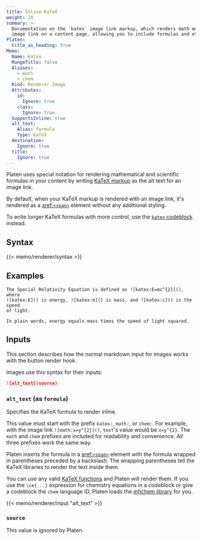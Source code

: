```yaml
---
title: Inline KaTeX
weight: 20
summary: >-
  Documentation on the `katex` image link markup, which renders math markup in the alt text of an
  image link on a content page, allowing you to include formulas and other advanced representations.
Platen:
  title_as_heading: true
Memo:
  Name: katex
  MungeTitle: false
  Aliases:
    - math
    - chem
  Kind: Renderer.Image
  Attributes:
    id:
      Ignore: true
    class:
      Ignore: true
  SupportsInline: true
  alt_text:
    Alias: formula
    Type: KaTeX
  destination:
    Ignore: true
  title:
    Ignore: true
---
```


Platen uses special notation for rendering mathematical and scientific formulas in your content by
writing [KaTeX markup][01] as the alt text for an image link.

By default, when your KaTeX markup is rendered with an image link, it's rendered as a
[sref:`<span>`][s01] element without any additional styling.

To write longer KaTeX formulas with more control, use the [`katex` codeblock][02] instead.

## Syntax

{{< memo/renderer/syntax >}}

## Examples

```memo-example-renderer { title="KaTeX In a Paragraph" }
The Special Relativity Equation is defined as ![katex:E=mc^{2}](), where
![katex:E]() is energy, ![katex:m]() is mass, and ![katex:c]() is the speed
of light.

In plain words, energy equals mass times the speed of light squared.
```

## Inputs

This section describes how the normal markdown input for images works with the button render hook.

Images use this syntax for their inputs:

```markdown
![alt_text](source)
```

### `alt_text` (as `formula`)

Specifies the KaTeX formula to render inline.

This value must start with the prefix `katex:`, `math:`, or `chem:`. For example, with the image
link `![math:x=y^{2}]()`, `text`'s value would be `x=y^{2}`. The `math` and `chem` prefixes are
included for readability and convenience. All three prefixes work the same way.

Platen inserts the formula in a [sref:`<span>`][s01] element with the formula wrapped in parentheses
preceded by a backslash. The wrapping parentheses tell the KaTeX libraries to render the text inside
them.

You can use any valid [KaTeX functions][03] and Platen will render them. If you use the `\ce{...}`
expression for chemistry equations in a codeblock or give a codeblock the `chem` language ID, Platen
loads the [mhchem library][04] for you.

{{< memo/renderer/input "alt_text" >}}

### `source`

This value is ignored by Platen.

<!-- Link References -->
[01]: https://katex.org/
[02]: block.md
[03]: https://katex.org/docs/supported.html
[04]: https://mhchem.github.io/MathJax-mhchem/
[s01]: mdn.html.element:span
